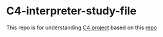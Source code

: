 # C4-interpreter-study-file
This repo is for understanding [C4 project](https://github.com/rswier/c4) based on this [repo](https://github.com/lotabout/write-a-C-interpreter)
